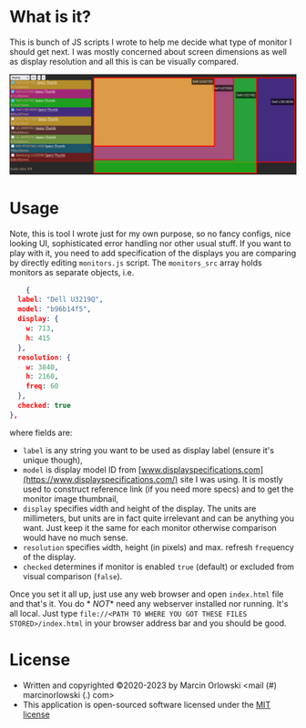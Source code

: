 # What is it? #

This is bunch of JS scripts I wrote to help me decide what type of monitor I should get next.
I was mostly concerned about screen dimensions as well as display resolution and all this is can be
visually compared.

![Example](img/screenshot.png)

# Usage #

Note, this is tool I wrote just for my own purpose, so no fancy configs, nice looking UI,
sophisticated error handling nor other usual stuff. If you want to play with it, you need to add
specification of the displays you are comparing by directly editing `monitors.js` script.
The `monitors_src` array holds monitors as separate objects, i.e.

```json
    {
  label: "Dell U3219Q",
  model: "b96b14f5",
  display: {
    w: 713,
    h: 415
  },
  resolution: {
    w: 3840,
    h: 2160,
    freq: 60
  },
  checked: true
},
```

where fields are:

* `label` is any string you want to be used as display label (ensure it's unique though),
* `model` is display model ID
  from [www.displayspecifications.com](https://www.displayspecifications.com/) site I was using. It
  is mostly used to construct reference link (if you need more specs) and to get the monitor image
  thumbnail,
* `display` specifies `w`idth and `h`eight of the display. The units are millimeters, but units are
  in fact quite irrelevant and can be anything you want. Just keep it the same for each monitor
  otherwise comparison would have no much sense.
* `resolution` specifies `w`idth, `h`eight (in pixels) and max. refresh `freq`uency of the display.
* `checked` determines if monitor is enabled `true` (default) or excluded from visual
  comparison (`false`).

Once you set it all up, just use any web browser and open `index.html` file and that's it. You do *
*NOT** need any webserver installed nor running. It's all local. Just
type `file://<PATH TO WHERE YOU GOT THESE FILES STORED>/index.html` in your browser address bar and
you should be good.

# License #

* Written and copyrighted &copy;2020-2023 by Marcin Orlowski <mail (#) marcinorlowski (.) com>
* This application is open-sourced software licensed under
  the [MIT license](http://opensource.org/licenses/MIT)

